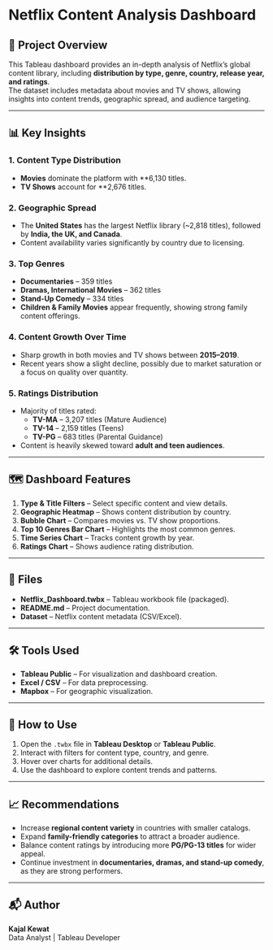 # Netflix Content Analysis Dashboard

## 📌 Project Overview
This Tableau dashboard provides an in-depth analysis of Netflix’s global content library, including **distribution by type, genre, country, release year, and ratings**.  
The dataset includes metadata about movies and TV shows, allowing insights into content trends, geographic spread, and audience targeting.

---

## 📊 Key Insights

### 1. Content Type Distribution
- **Movies** dominate the platform with **6,130 titles.
- **TV Shows** account for **2,676 titles.

### 2. Geographic Spread
- The **United States** has the largest Netflix library (~2,818 titles), followed by **India, the UK, and Canada**.
- Content availability varies significantly by country due to licensing.

### 3. Top Genres
- **Documentaries** – 359 titles  
- **Dramas, International Movies** – 362 titles  
- **Stand-Up Comedy** – 334 titles  
- **Children & Family Movies** appear frequently, showing strong family content offerings.

### 4. Content Growth Over Time
- Sharp growth in both movies and TV shows between **2015–2019**.
- Recent years show a slight decline, possibly due to market saturation or a focus on quality over quantity.

### 5. Ratings Distribution
- Majority of titles rated:
  - **TV-MA** – 3,207 titles (Mature Audience)
  - **TV-14** – 2,159 titles (Teens)
  - **TV-PG** – 683 titles (Parental Guidance)
- Content is heavily skewed toward **adult and teen audiences**.

---

## 🗺️ Dashboard Features
1. **Type & Title Filters** – Select specific content and view details.
2. **Geographic Heatmap** – Shows content distribution by country.
3. **Bubble Chart** – Compares movies vs. TV show proportions.
4. **Top 10 Genres Bar Chart** – Highlights the most common genres.
5. **Time Series Chart** – Tracks content growth by year.
6. **Ratings Chart** – Shows audience rating distribution.

---

## 📂 Files
- **Netflix_Dashboard.twbx** – Tableau workbook file (packaged).
- **README.md** – Project documentation.
- **Dataset** – Netflix content metadata (CSV/Excel).

---

## 🛠️ Tools Used
- **Tableau Public** – For visualization and dashboard creation.
- **Excel / CSV** – For data preprocessing.
- **Mapbox** – For geographic visualization.

---

## 🚀 How to Use
1. Open the `.twbx` file in **Tableau Desktop** or **Tableau Public**.
2. Interact with filters for content type, country, and genre.
3. Hover over charts for additional details.
4. Use the dashboard to explore content trends and patterns.

---

## 📈 Recommendations
- Increase **regional content variety** in countries with smaller catalogs.
- Expand **family-friendly categories** to attract a broader audience.
- Balance content ratings by introducing more **PG/PG-13 titles** for wider appeal.
- Continue investment in **documentaries, dramas, and stand-up comedy**, as they are strong performers.

---

## 📬 Author
**Kajal Kewat**  
Data Analyst | Tableau Developer  
